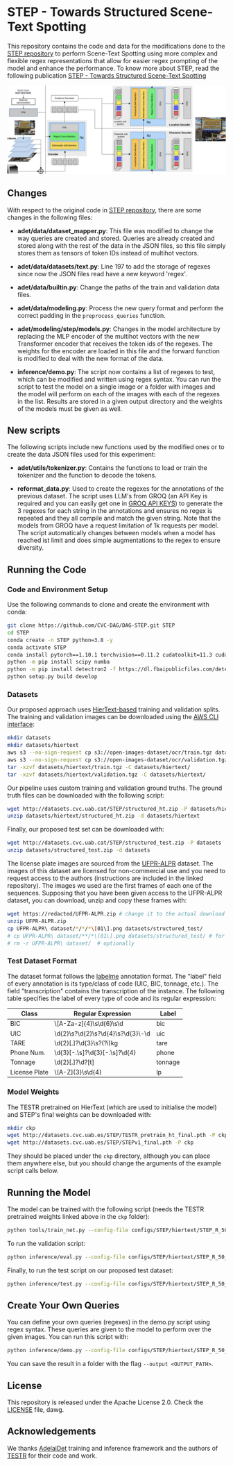 # STEP - Towards Structured Scene-Text Spotting

This repository contains the code and data for the modifications done to the [STEP repository](https://github.com/CVC-DAG/STEP) to perform Scene-Text Spotting using more complex and flexible regex representations that allow for easier regex prompting of the model and enhance the performance. To know more about STEP, read the following publication [STEP - Towards Structured Scene-Text Spotting](https://arxiv.org/abs/2309.02356)

![STEP](figures/STEP.png)

## Changes

With respect to the original code in [STEP repository](https://github.com/CVC-DAG/STEP), there are some changes in the following files:

- **adet/data/dataset_mapper.py**: This file was modified to change the way queries are created and stored. Queries are already created and stored along with the rest of the data in the JSON files, so this file simply stores them as tensors of token IDs instead of multihot vectors.

- **adet/data/datasets/text.py**: Line 197 to add the storage of regexes since now the JSON files read have a new keyword 'regex'.

- **adet/data/builtin.py**: Change the paths of the train and validation data files.

- **adet/data/modeling.py**: Process the new query format and perform the correct padding in the `preprocess_queries` function.

- **adet/modeling/step/models.py**: Changes in the model architecture by replacing the MLP encoder of the multihot vectors with the new Transformer encoder that receives the token ids of the regexes. The weights for the encoder are loaded in this file and the forward function is modified to deal with the new format of the data.

- **inference/demo.py**: The script now contains a list of regexes to test, which can be modified and written using regex syntax. You can run the script to test the model on a single image or a folder with images and the model will perform on each of the images with each of the regexes in the list. Results are stored in a given output directory and the weights of the models must be given as well.

## New scripts

The following scripts include new functions used by the modified ones or to create the data JSON files used for this experiment:

- **adet/utils/tokenizer.py**: Contains the functions to load or train the tokenizer and the function to decode the tokens.

- **reformat_data.py**: Used to create the regexes for the annotations of the previous dataset. The script uses LLM's from GROQ (an API Key is required and you can easily get one in [GROQ API KEYS](https://console.groq.com/keys)) to generate the 3 regexes for each string in the annotations and ensures no regex is repeated and they all compile and match the given string. Note that the models from GROQ have a request limitation of 1k requests per model. The script automatically changes between models when a model has reached ist limit and does simple augmentations to the regex to ensure diversity.

## Running the Code

### Code and Environment Setup

Use the following commands to clone and create the environment with conda:

```bash
git clone https://github.com/CVC-DAG/DAG-STEP.git STEP
cd STEP
conda create -n STEP python=3.8 -y
conda activate STEP
conda install pytorch==1.10.1 torchvision==0.11.2 cudatoolkit=11.3 cudatoolkit-dev=11.3 -c pytorch -c conda-forge
python -m pip install scipy numba
python -m pip install detectron2 -f https://dl.fbaipublicfiles.com/detectron2/wheels/cu113/torch1.10/index.html
python setup.py build develop
```

### Datasets

Our proposed approach uses [HierText-based](https://github.com/google-research-datasets/hiertext) training 
and validation splits. The training and validation images can be downloaded using
the [AWS CLI interface](https://docs.aws.amazon.com/cli/latest/userguide/getting-started-install.html):

````bash
mkdir datasets
mkdir datasets/hiertext
aws s3 --no-sign-request cp s3://open-images-dataset/ocr/train.tgz datasets/hiertext
aws s3 --no-sign-request cp s3://open-images-dataset/ocr/validation.tgz datasets/hiertext
tar -xzvf datasets/hiertext/train.tgz -C datasets/hiertext/
tar -xzvf datasets/hiertext/validation.tgz -C datasets/hiertext/
````

Our pipeline uses custom training and validation ground truths. The ground truth files can be downloaded 
with the following script:

````bash
wget http://datasets.cvc.uab.cat/STEP/structured_ht.zip -P datasets/hiertext
unzip datasets/hiertext/structured_ht.zip -d datasets/hiertext
````

Finally, our proposed test set can be downloaded with:

````bash
wget http://datasets.cvc.uab.cat/STEP/structured_test.zip -P datasets
unzip datasets/structured_test.zip -d datasets
````

The license plate images are sourced from the [UFPR-ALPR](https://github.com/raysonlaroca/ufpr-alpr-dataset)
dataset. The images of this dataset are licensed for non-commercial use and you need to request access 
to the authors (instructions are included in the linked repository).
The images we used are the first frames of each one of the sequences. Supposing that you have
been given access to the UFPR-ALPR dataset, you can download, unzip and copy these frames with:

```bash
wget https://redacted/UFPR-ALPR.zip # change it to the actual download link
unzip UFPR-ALPR.zip
cp UFPR-ALPR\ dataset/*/*/*\[01\].png datasets/structured_test/
# cp UFPR-ALPR\ dataset/**/*\[01\].png datasets/structured_test/ # for zsh
# rm -r UFPR-ALPR\ dataset/  # optionally
```

### Test Dataset Format

The dataset format follows the [labelme](https://github.com/labelmeai/labelme/tree/main) annotation
format. The "label" field of every annotation is its type/class of code (UIC, BIC, tonnage, etc.). The
field "transcription" contains the transcription of the instance. The following table specifies the 
label of every type of code and its regular expression:

| Class  | Regular Expression | Label |
| ------------- | ------------- | ------------- |
| BIC  | \\[A-Za-z]{4}\\s\\d{6}\\s\\d  | bic |
| UIC  | \\d{2}\\s?\\d{2}\\s?\\d{4}\\s?\\d{3}\\-\\d  | uic |
| TARE  | \\d{2}[.]?\\d{3}\\s?(?i)kg  | tare |
| Phone Num.  | \\d{3}[-.\\s]?\\d{3}[-.\\s]?\\d{4} | phone |
| Tonnage  | \\d{2}[.]?\\d?[t] | tonnage |
| License Plate  | \\[A-Z]{3}\\s\\d{4} | lp |

### Model Weights

The TESTR pretrained on HierText (which are used to initialise the model) and STEP's
final weights can be downloaded with:
```bash
mkdir ckp
wget http://datasets.cvc.uab.es/STEP/TESTR_pretrain_ht_final.pth -P ckp
wget http://datasets.cvc.uab.es/STEP/STEPv1_final.pth -P ckp
```

They should be placed under the ``ckp`` directory, although you can place them anywhere else, but you 
should change the arguments of the example script calls below.

## Running the Model

The model can be trained with the following script (needs the TESTR pretrained weights linked above
in the ``ckp`` folder):

```bash
python tools/train_net.py --config-file configs/STEP/hiertext/STEP_R_50_Polygon.yaml --num-gpus 2
```

To run the validation script:

```bash
python inference/eval.py --config-file configs/STEP/hiertext/STEP_R_50_Polygon.yaml --opts MODEL.WEIGHTS ckp/STEPv1_final.pth MODEL.TRANSFORMER.INFERENCE_TH_TEST 0.3
 ```

Finally, to run the test script on our proposed test dataset:

```bash
python inference/test.py --config-file configs/STEP/hiertext/STEP_R_50_Polygon.yaml --opts MODEL.WEIGHTS ckp/STEPv1_final.pth MODEL.TRANSFORMER.INFERENCE_TH_TEST 0.3
```

## Create Your Own Queries

You can define your own queries (regexes) in the demo.py script using regex syntax. These queries are given to the model to perform over the given images. You can run this script with:

```bash
python inference/demo.py --config-file configs/STEP/hiertext/STEP_R_50_Polygon.yaml --input-folder DAG-STEP/datasets/hiertext/validation --output </path/to/outputs> --opts MODEL.WEIGHTS </path/to/model/model.pth> MODEL.TRANSFORMER.INFERENCE_TH_TEST 0.2
```

You can save the result in a folder with the flag ```--output <OUTPUT_PATH>```.

## License

This repository is released under the Apache License 2.0. Check the [LICENSE](LICENSE) file, dawg.

## Acknowledgements

We thanks [AdelaiDet](https://github.com/aim-uofa/AdelaiDet) training and inference framework 
and the authors of [TESTR](https://github.com/mlpc-ucsd/TESTR) for their code and work.
